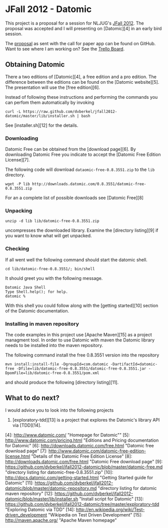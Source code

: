 JFall 2012 - Datomic
====================

This project is a proposal for a session for NLJUG's 
[JFall 2012][1]. The proposal was accepted and I will presenting on
[Datomic][4] in an early bird session.

The [proposal][2] as sent with the call for paper app can be found on
GitHub. Want to see where I am working on? See the [Trello Board][3].

Obtaining Datomic
-----------------

There a two editions of [Datomic][4], a free edition and a pro edition. The
difference between the editions can be found on the [Datomic
website][5]. The presentation will use the [free edition][6].

Instead of following these instructions and performing the commands
you can perfom them automatically by invoking

    curl -L https://raw.github.com/dvberkel/jfall2012-datomic/master/lib/installer.sh | bash

See [installer.sh][12] for the details.

### Downloading

Datomic Free can be obtained from the [download page][6]. By
downloading Datomic Free you indicate to accept the 
[Datomic Free Edition License][7].

The following code will download `dataomic-free-0.8.3551.zip` to the
`lib` directory.

    wget -P lib http://downloads.datomic.com/0.8.3551/datomic-free-0.8.3551.zip

For an a complete list of possible downloads see [Datomic Free][8]

### Unpacking

    unzip -d lib lib/datomic-free-0.8.3551.zip

uncompresses the downloaded library. Examine the 
[directory listing][9] if you want to know what will get unpacked.

### Checking

If all went well the following command should start the datomic shell.

    cd lib/datomic-free-0.8.3551/; bin/shell

It should greet you with the following message.

    Datomic Java Shell
    Type Shell.help(); for help.
    datomic % 

With this shell you could follow along with the [getting started][10]
section of the Datomic documentation.

### Installing in maven repository

The code examples in this project use [Apache Maven][15] as a project
managment tool. In order to use Datomic with maven the Datomic library
needs to be installed into the maven repository.

The following command install the free 0.8.3551 version into the
repository

    mvn install:install-file -DgroupId=com.datomic -DartifactId=datomic-free -Dfile=lib/datomic-free-0.8.3551/datomic-free-0.8.3551.jar -DpomFile=lib/datomic-free-0.8.3551/pom.xml

and should produce the following [directory listing][11].

What to do next?
----------------

I would advice you to look into the following projects

1. [exploratory-tdd][13] is a project that explores the Datomic's
   library API via [TDD][14].

[1]: http://www.nljug.org/jfall/ "JFall homepage"
[2]: https://github.com/dvberkel/jfall2012-datomic/blob/master/proposal.md "The proposal for this talk on GitHub"
[3]: https://trello.com/board/jfall-2012-datomic/4ff6d141731da3d517067900 "Trello board for the JFall 2012 Datomic Session Proposal."
[4]: http://www.datomic.com/ "Homepage for Datomic""
[5]: http://www.datomic.com/pricing.html "Editions and Pricing documentation for Datomic"
[6]: http://downloads.datomic.com/free.html "Datomic free download page"
[7]: http://www.datomic.com/datomic-free-edition-license.html "Details of the Datomic Free Edition License"
[8]: http://downloads.datomic.com/free.html "Datomic Free download page"
[9]: https://github.com/dvberkel/jfall2012-datomic/blob/master/datomic-free.md "directory listing for datomic-free-0.8.3551.zip"
[10]: http://docs.datomic.com/getting-started.html "Getting Started guide for Datomic"
[11]: https://github.com/dvberkel/jfall2012-datomic/blob/master/datomic-repository.md "directory listing for datomic maven repository"
[12]: https://github.com/dvberkel/jfall2012-datomic/blob/master/lib/installer.sh "Install script for Datomic"
[13]: https://github.com/dvberkel/jfall2012-datomic/tree/master/exploratory-tdd "Exploring Datomic via TDD"
[14]: http://en.wikipedia.org/wiki/Test-driven_development "Wikipedia on Test Driven Development"
[15]: http://maven.apache.org/ "Apache Maven homepage"

